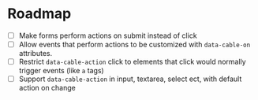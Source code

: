 # Roadmap

* [ ] Make forms perform actions on submit instead of click
* [ ] Allow events that perform actions to be customized with `data-cable-on` attributes.
* [ ] Restrict `data-cable-action` click to elements that click would normally trigger events (like `a` tags)
* [ ] Support `data-cable-action` in input, textarea, select ect, with default action on change
